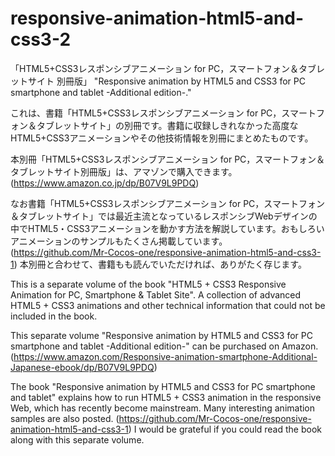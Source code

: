 # responsive-animation-html5-and-css3-2
「HTML5+CSS3レスポンシブアニメーション for PC，スマートフォン＆タブレットサイト 別冊版」
"Responsive animation by HTML5 and CSS3 for PC smartphone and tablet -Additional edition-."

これは、書籍「HTML5+CSS3レスポンシブアニメーション for PC，スマートフォン＆タブレットサイト」の別冊です。書籍に収録しきれなかった高度なHTML5+CSS3アニメーションやその他技術情報を別冊にまとめたものです。

本別冊「HTML5+CSS3レスポンシブアニメーション for PC，スマートフォン＆タブレットサイト別冊版」は、アマゾンで購入できます。(https://www.amazon.co.jp/dp/B07V9L9PDQ)

なお書籍「HTML5+CSS3レスポンシブアニメーション for PC，スマートフォン＆タブレットサイト」では最近主流となっているレスポンシブWebデザインの中でHTML5・CSS3アニメーションを動かす方法を解説しています。おもしろいアニメーションのサンプルもたくさん掲載しています。
(https://github.com/Mr-Cocos-one/responsive-animation-html5-and-css3-1)
本別冊と合わせて、書籍もも読んでいただければ、ありがたく存じます。



This is a separate volume of the book "HTML5 + CSS3 Responsive Animation for PC, Smartphone & Tablet Site". A collection of advanced HTML5 + CSS3 animations and other technical information that could not be included in the book.

This separate volume "Responsive animation by HTML5 and CSS3 for PC smartphone and tablet -Additional edition-" can be purchased on Amazon. (https://www.amazon.com/Responsive-animation-smartphone-Additional-Japanese-ebook/dp/B07V9L9PDQ)

The book "Responsive animation by HTML5 and CSS3 for PC smartphone and tablet" explains how to run HTML5 + CSS3 animation in the responsive Web, which has recently become mainstream. Many interesting animation samples are also posted.
(https://github.com/Mr-Cocos-one/responsive-animation-html5-and-css3-1)
I would be grateful if you could read the book along with this separate volume.

